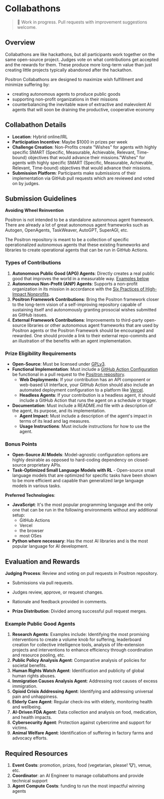 # Collabathons

> 🚧 Work in progress.  Pull requests with improvement suggestions welcome.

## Overview

Collabathons are like hackathons, but all participants work together on the same open-source project. Judges vote on what contributions get accepted and the rewards for them. These produce more long-term value than just creating little projects typically abandoned after the hackathon.

Positron Collabathons are designed
to maximize wish fulfillment and minimize suffering by:
- creating autonomous agents to produce public goods
- supporting non-profit organizations in their missions
- counterbalancing the inevitable wave of extractive and malevolent AI agents that will soon be draining the productive, cooperative economy

## Collabathon Details
- **Location**: Hybrid online/IRL
- **Participation Incentive**: Maybe $1000 in prizes per week
- **Challenge Creation**: Non-Profits create "Wishes" for agents with highly specific SMART (Specific, Measurable, Achievable, Relevant, Time-bound) objectives that would advance their missions."Wishes" for agents with highly specific SMART (Specific, Measurable, Achievable, Relevant, Time-bound) objectives that would advance their missions.
- **Submission Platform**: Participants make submissions of their implementation via GitHub pull requests which are reviewed and voted on by judges.

## Submission Guidelines

**Avoiding Wheel Reinvention**

Positron is not intended to be a standalone autonomous agent framework.
There are already a lot of great autonomous agent frameworks such as Autogen, OpenAgents, TaskWeaver, AutoGPT, SuperAGI, etc.

The Positron repository is meant to be a collection of specific operationalized autonomous agents that these existing frameworks and libraries to create operational agents that can be run in GitHub Actions.


### Types of Contributions

1. **Autonomous Public Good (APG) Agents**: Directly creates a real public good that improves the world in a measurable way. [Examples below](#example-public-good-agents)
2. **Autonomous Non-Profit (ANP) Agents**: Supports a non-profit organization in its mission in accordance with the [Six Practices of High-Impact Nonprofits](../../autonomous-nonprofit-designer-gpt/instructions.md).
3. **Positron Framework Contributions**: Bring the Positron framework closer to the long-term vision of a self-improving repository capable of sustaining itself and autonomously granting prosocial wishes submitted as GitHub issues.
4. **External Framework Contributions**: Improvements to third-party open-source libraries or other autonomous agent frameworks that are used by Positron agents or the Positron Framework should be encouraged and rewarded.  One should provide a link to their external repo-commits and an illustration of the benefits with an agent implementation.

### Prize Eligibility Requirements
- **Open-Source**: Must be licensed under [GPLv3](../../LICENSE).
- **Functional Implementation**: Must include a [GitHub Action Configuration](https://docs.github.com/en/actions) be functional in a pull request to the [Positron repository](https://github.com/wishocracy/positron).
  - **Web Deployments**: If your contribution has an API component or web-based UI interface, your GitHub Action should also include an automated deployment configuration to a platform like [Vercel](https://vercel.com/).
  - **Headless Agents**: If your contribution is a headless agent, it should include a GitHub Action that runs the agent on a schedule or trigger.
- **Documentation**: Must include a README.md file with a description of the agent, its purpose, and its implementation.
  - **Agent Impact**: Must include a description of the agent's impact in terms of its lead and lag measures.
  - **Usage Instructions**: Must include instructions for how to use the agent.

### Bonus Points

- **Open-Source AI Models**: Model-agnostic configuration options are highly desirable as opposed to hard-coding dependency on closed-source proprietary APIs.
- **Task-Optimized Small Language Models with RL** - Open-source small language models that are optimized for specific tasks have been shown to be more efficient and capable than generalized large language models in various tasks.

**Preferred Technologies**: 

- **JavaScript**: It's the most popular programming language and the only one that can be run in the following environments without any additional setup:
  - GitHub Actions
  - Vercel
  - the browser
  - most OSes
- **Python where necessary**: Has the most AI libraries and is the most popular language for AI development.

## Evaluation and Rewards
**Judging Process**:
Review and voting on pull requests in Positron repository.
- Submissions via pull requests.
- Judges review, approve, or request changes.
- Rationale and feedback provided in comments.

- **Prize Distribution**: Divided among successful pull request merges.

### Example Public Good Agents
1. **Research Agents**: Examples include: Identifying the most promising interventions to create a volume knob for suffering, leaderboard creation for collective intelligence tools, analysis of life-extension projects and interventions to enhance efficiency through coordination and resource pooling, etc.
2. **Public Policy Analysis Agent**: Comparative analysis of policies for societal benefits.
3. **Human Rights Watch Agent**: Identification and publicity of global human rights abuses.
4. **Immigration Causes Analysis Agent**: Addressing root causes of excess immigration.
5. **Opioid Crisis Addressing Agent**: Identifying and addressing universal pain and unhappiness.
6. **Elderly Care Agent**: Regular check-ins with elderly, monitoring health and wellbeing.
7. **AI-Driven FDA Agent**: Data collection and analysis on food, medication, and health impacts.
8. **Cybersecurity Agent**: Protection against cybercrime and support for victims.
9. **Animal Welfare Agent**: Identification of suffering in factory farms and advocacy efforts.

## Required Resources
1. **Event Costs**: promotion, prizes, food (vegetarian, please! 🐮), venue, etc.
2. **Coordinator**: an AI Engineer to manage collabathons and provide technical support
3. **Agent Compute Costs**: funding to run the most impactful winning agents
